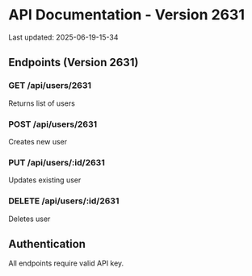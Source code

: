 # API Documentation - Version 2631
Last updated: 2025-06-19-15-34

## Endpoints (Version 2631)

### GET /api/users/2631
Returns list of users

### POST /api/users/2631
Creates new user

### PUT /api/users/:id/2631
Updates existing user

### DELETE /api/users/:id/2631
Deletes user

## Authentication
All endpoints require valid API key.
